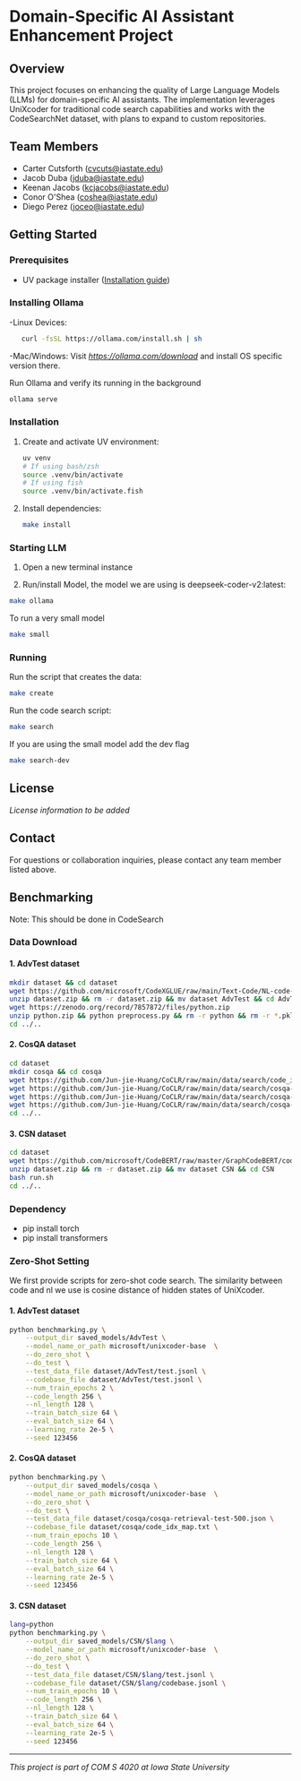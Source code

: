 # Domain-Specific AI Assistant Enhancement Project

## Overview
This project focuses on enhancing the quality of Large Language Models (LLMs) for domain-specific AI assistants.
The implementation leverages UniXcoder for traditional code search capabilities and works with the CodeSearchNet dataset, with plans to expand to custom repositories.

## Team Members
- Carter Cutsforth (cvcuts@iastate.edu)
- Jacob Duba (jduba@iastate.edu)
- Keenan Jacobs (kcjacobs@iastate.edu)
- Conor O'Shea (coshea@iastate.edu)
- Diego Perez (joceo@iastate.edu)

## Getting Started

### Prerequisites
- UV package installer ([Installation guide](https://github.com/astral-sh/uv))

### Installing Ollama
   -Linux Devices:
```bash
   curl -fsSL https://ollama.com/install.sh | sh
```
   -Mac/Windows:
      Visit *https://ollama.com/download* and install OS specific version there.

   Run Ollama and verify its running in the background
```bash
ollama serve
```

### Installation
1. Create and activate UV environment:
   ```bash
   uv venv
   # If using bash/zsh
   source .venv/bin/activate
   # If using fish
   source .venv/bin/activate.fish
   ```
2. Install dependencies:
   ```bash
   make install
   ```

### Starting LLM
1. Open a new terminal instance

2. Run/install Model, the model we are using is deepseek-coder-v2:latest:
```bash
make ollama
```
To run a very small model
```bash
make small
```
### Running
Run the script that creates the data:
```bash
make create
```
Run the code search script:
```bash
make search
```
If you are using the small model add the dev flag
```bash
make search-dev
```

## License
*License information to be added*

## Contact
For questions or collaboration inquiries, please contact any team member listed above.


## Benchmarking
Note: This should be done in CodeSearch

### Data Download

#### 1. AdvTest dataset

```bash
mkdir dataset && cd dataset
wget https://github.com/microsoft/CodeXGLUE/raw/main/Text-Code/NL-code-search-Adv/dataset.zip
unzip dataset.zip && rm -r dataset.zip && mv dataset AdvTest && cd AdvTest
wget https://zenodo.org/record/7857872/files/python.zip
unzip python.zip && python preprocess.py && rm -r python && rm -r *.pkl && rm python.zip
cd ../..
```

#### 2. CosQA dataset

```bash
cd dataset
mkdir cosqa && cd cosqa
wget https://github.com/Jun-jie-Huang/CoCLR/raw/main/data/search/code_idx_map.txt
wget https://github.com/Jun-jie-Huang/CoCLR/raw/main/data/search/cosqa-retrieval-dev-500.json
wget https://github.com/Jun-jie-Huang/CoCLR/raw/main/data/search/cosqa-retrieval-test-500.json
wget https://github.com/Jun-jie-Huang/CoCLR/raw/main/data/search/cosqa-retrieval-train-19604.json
cd ../..
```

#### 3. CSN dataset

```bash
cd dataset
wget https://github.com/microsoft/CodeBERT/raw/master/GraphCodeBERT/codesearch/dataset.zip
unzip dataset.zip && rm -r dataset.zip && mv dataset CSN && cd CSN
bash run.sh 
cd ../..
```


### Dependency 

- pip install torch
- pip install transformers

### Zero-Shot Setting

We first provide scripts for zero-shot code search. The similarity between code and nl we use is cosine distance of hidden states of UniXcoder.

#### 1. AdvTest dataset

```bash
python benchmarking.py \
    --output_dir saved_models/AdvTest \
    --model_name_or_path microsoft/unixcoder-base  \
    --do_zero_shot \
    --do_test \
    --test_data_file dataset/AdvTest/test.jsonl \
    --codebase_file dataset/AdvTest/test.jsonl \
    --num_train_epochs 2 \
    --code_length 256 \
    --nl_length 128 \
    --train_batch_size 64 \
    --eval_batch_size 64 \
    --learning_rate 2e-5 \
    --seed 123456
```

#### 2. CosQA dataset

```bash
python benchmarking.py \
    --output_dir saved_models/cosqa \
    --model_name_or_path microsoft/unixcoder-base  \
    --do_zero_shot \
    --do_test \
    --test_data_file dataset/cosqa/cosqa-retrieval-test-500.json \
    --codebase_file dataset/cosqa/code_idx_map.txt \
    --num_train_epochs 10 \
    --code_length 256 \
    --nl_length 128 \
    --train_batch_size 64 \
    --eval_batch_size 64 \
    --learning_rate 2e-5 \
    --seed 123456
```

#### 3. CSN dataset

```bash
lang=python
python benchmarking.py \
    --output_dir saved_models/CSN/$lang \
    --model_name_or_path microsoft/unixcoder-base  \
    --do_zero_shot \
    --do_test \
    --test_data_file dataset/CSN/$lang/test.jsonl \
    --codebase_file dataset/CSN/$lang/codebase.jsonl \
    --num_train_epochs 10 \
    --code_length 256 \
    --nl_length 128 \
    --train_batch_size 64 \
    --eval_batch_size 64 \
    --learning_rate 2e-5 \
    --seed 123456
```

---
*This project is part of COM S 4020 at Iowa State University*
